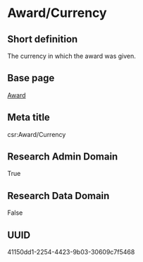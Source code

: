 # Award/Currency
## Short definition
The currency in which the award was given.
## Base page
[Award](https://github.com/EuroCRIS/CASRAI-Dictionairies/blob/main/Objects/Award.md)
## Meta title
csr:Award/Currency
## Research Admin Domain
True
## Research Data Domain
False
## UUID
41150dd1-2254-4423-9b03-30609c7f5468

